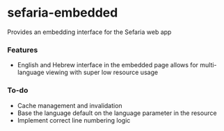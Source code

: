 # sefaria-embedded
Provides an embedding interface for the Sefaria web app

### Features
* English and Hebrew interface in the embedded page allows for multi-language viewing with super low resource usage 

### To-do
* Cache management and invalidation
* Base the language default on the language parameter in the resource
* Implement correct line numbering logic

